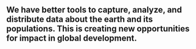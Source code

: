 ## We have better tools to capture, analyze, and distribute data about the earth and its populations. This is creating new opportunities for impact in global development.

